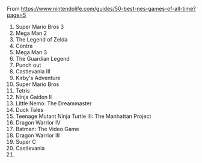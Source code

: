 From https://www.nintendolife.com/guides/50-best-nes-games-of-all-time?page=5

1. Super Mario Bros 3
2. Mega Man 2
3. The Legend of Zelda
4. Contra
5. Mega Man 3
6. The Guardian Legend
7. Punch out
8. Castlevania III
9. Kirby's Adventure
10. Super Mario Bros
11. Tetris
12. Ninja Gaiden II
13. Little Nemo: The Dreammaster
14. Duck Tales
15. Teenage Mutant Ninja Turtle III: The Manhattan Project
16. Dragon Warrior IV
17. Batman: The Video Game
18. Dragon Warrior III
19. Super C
20. Castlevania
21. 
